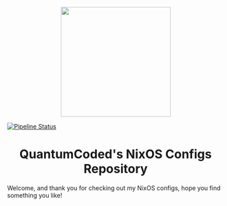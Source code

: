 <p align="center">
    <img src="https://nixos.org/logo/nixos-hires.png" height=255>
</p>

[![Pipeline Status](http://woodpecker.hydrogen.lan/api/badges/1/status.svg)](http://woodpecker.hydrogen.lan/repos/1)

<h1 align="center">QuantumCoded's NixOS Configs Repository</h1>

Welcome, and thank you for checking out my NixOS configs, hope you find something you like!
